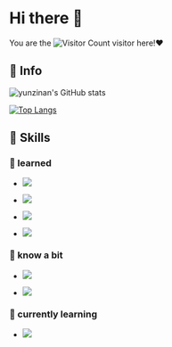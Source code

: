 <!--![](https://avataaars.io/?avatarStyle=Circle&topType=ShortHairShortFlat&accessoriesType=Prescription02&hairColor=Black&facialHairType=Blank&clotheType=Hoodie&clotheColor=Heather&eyeType=Default&eyebrowType=FlatNatural&mouthType=Smile&skinColor=Light)-->

# Hi there 👋

You are the ![Visitor Count](https://profile-counter.glitch.me/yunzinan/count.svg) visitor here!❤

## 💩 Info

![yunzinan's GitHub stats](https://github-readme-stats.vercel.app/api?username=yunzinan&show_icons=true&theme=tokyonight)

[![Top Langs](https://github-readme-stats.vercel.app/api/top-langs/?username=yunzinan&layout=compact)](https://github.com/yunzinan/github-readme-stats)

## 🚀 Skills

### 🔭 learned

- ![](https://img.shields.io/badge/C-00599C?style=for-the-badge&logo=c&logoColor=white)

- ![](https://img.shields.io/badge/C%2B%2B-00599C?style=for-the-badge&logo=c%2B%2B&logoColor=white)

- ![](https://img.shields.io/badge/Markdown-000000?style=for-the-badge&logo=markdown&logoColor=white)

- ![](https://img.shields.io/badge/GIT-E44C30?style=for-the-badge&logo=git&logoColor=white)

### 🤔 know a bit

- ![](https://img.shields.io/badge/HTML-239120?style=for-the-badge&logo=html5&logoColor=white)

- ![](https://img.shields.io/badge/Linux-FCC624?style=for-the-badge&logo=linux&logoColor=black)

### 🌱 currently learning

- ![](https://img.shields.io/badge/Python-3776AB?style=for-the-badge&logo=python&logoColor=white)
